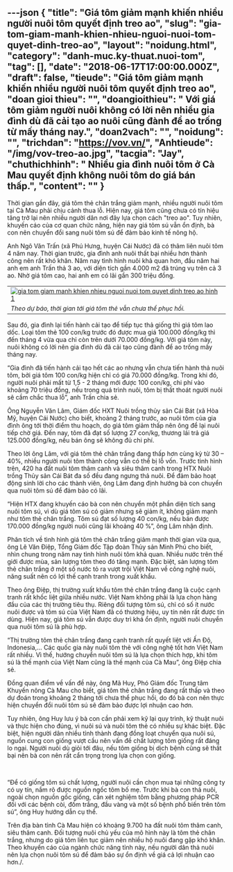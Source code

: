 ---json
{
    "title": "Giá tôm giảm mạnh khiến nhiều người nuôi tôm quyết định treo ao",
    "slug": "gia-tom-giam-manh-khien-nhieu-nguoi-nuoi-tom-quyet-dinh-treo-ao",
    "layout": "noidung.html",
    "category": "danh-muc.ky-thuat.nuoi-tom",
    "tag": [],
    "date": "2018-06-17T17:00:00.000Z",
    "draft": false,
    "tieude": "Giá tôm giảm mạnh khiến nhiều người nuôi tôm quyết định treo ao",
    "doan gioi thieu": "",
    "doangioithieu": " Với giá tôm giảm người nuôi không có lời nên nhiều gia đình dù đã cải tạo ao nuôi cũng đành để ao trống từ mấy tháng nay.",
    "doan2vach": "",
    "noidung": "",
    "trichdan": "https://vov.vn/",
    "Anhtieude": "/img/vov-treo-ao.jpg",
    "tacgia": "Jay",
    "chuthichhinh": "  Nhiều gia đình nuôi tôm ở Cà Mau quyết định không nuôi tôm do giá bán thấp.",
    "__content__": ""
}
---
<p><span style="font-size:14px">Thời gian gần đ&acirc;y, gi&aacute; t&ocirc;m thẻ ch&acirc;n trắng giảm mạnh, nhiều người nu&ocirc;i t&ocirc;m tại C&agrave; Mau phải chịu cảnh thua lỗ. Hiện nay, gi&aacute; t&ocirc;m cũng chưa c&oacute; t&iacute;n hiệu tăng trở lại n&ecirc;n nhiều người d&acirc;n nơi đ&acirc;y lựa chọn c&aacute;ch &quot;treo ao&quot;. Tuy nhi&ecirc;n, khuyến c&aacute;o của cơ quan chức năng, hiện nay gi&aacute; t&ocirc;m s&uacute; vẫn ổn định, b&agrave; con n&ecirc;n chuyển đổi sang nu&ocirc;i t&ocirc;m s&uacute; để đảm bảo kinh tế n&ocirc;ng hộ.</span></p>

<p><span style="font-size:14px">Anh Ng&ocirc; Văn Trấn (x&atilde; Ph&uacute; Hưng, huyện C&aacute;i Nước) đ&atilde; c&oacute; th&acirc;m li&ecirc;n nu&ocirc;i t&ocirc;m 4 năm nay. Thời gian trước, gia đ&igrave;nh anh nu&ocirc;i thất bại nhiều hơn th&agrave;nh c&ocirc;ng&nbsp;n&ecirc;n rất kh&oacute; khăn. Năm nay t&igrave;nh h&igrave;nh nu&ocirc;i khả quan hơn, đầu năm hai anh em&nbsp;anh Trấn&nbsp;thả 3 ao, với diện t&iacute;ch gần 4.000 m2 đ&atilde; tr&uacute;ng vụ tr&ecirc;n cả 3 ao. Nhờ gi&aacute; t&ocirc;m cao, hai anh em c&oacute; l&atilde;i gần 300 triệu đồng.</span></p>

<table>
	<tbody>
		<tr>
			<td><span style="font-size:14px"><a href="https://images.vov.vn/cr_w600/uploaded/ed7pinll54crb7fgmumzw/2018_06_15/vov_tom2_pimb.jpg" title="Theo dự báo, thời gian tới giá tôm thẻ vẫn chưa thể phục hồi."><img alt="gia tom giam manh khien nhieu nguoi nuoi tom quyet dinh treo ao hinh 1" src="https://images.vov.vn/cr_w490/uploaded/ed7pinll54crb7fgmumzw/2018_06_15/vov_tom2_pimb.jpg" title="giá tôm giảm mạnh khiến nhiều người nuôi tôm quyết định treo ao hình 1" /></a></span></td>
		</tr>
		<tr>
			<td><span style="font-size:14px"><em>Theo dự b&aacute;o, thời gian tới gi&aacute; t&ocirc;m thẻ vẫn chưa thể phục hồi.</em></span></td>
		</tr>
	</tbody>
</table>

<p><span style="font-size:14px">Sau đ&oacute;, gia đ&igrave;nh lại tiến h&agrave;nh cải tạo để tiếp tục thả giống th&igrave; gi&aacute; t&ocirc;m lao dốc. Loại t&ocirc;m thẻ 100 con/kg trước đ&oacute; được mua gi&aacute; 100.000 đồng/kg th&igrave; đến th&aacute;ng 4 vừa qua chỉ c&ograve;n tr&ecirc;n dưới 70.000 đồng/kg. Với gi&aacute; t&ocirc;m n&agrave;y, nu&ocirc;i kh&ocirc;ng c&oacute; lời n&ecirc;n gia đ&igrave;nh d&ugrave; đ&atilde; cải tạo cũng đ&agrave;nh để ao trống mấy th&aacute;ng nay.</span></p>

<p><span style="font-size:14px">&ldquo;Gia đ&igrave;nh đ&atilde; tiến h&agrave;nh cải tạo hết c&aacute;c ao nhưng vẫn chưa tiến h&agrave;nh thả nu&ocirc;i t&ocirc;m, bởi gi&aacute; t&ocirc;m 100 con/kg hiện chỉ c&oacute; gi&aacute; 70.000 đồng/kg. Trong khi đ&oacute;, người nu&ocirc;i phải mất từ 1,5 - 2 th&aacute;ng mới được 100 con/kg, chi ph&iacute; v&agrave;o khoảng 70 triệu đồng, nếu trong qu&aacute; tr&igrave;nh nu&ocirc;i, t&ocirc;m bị thất tho&aacute;t người nu&ocirc;i sẽ cầm chắc thua lỗ&rdquo;, anh Trấn chia sẻ.</span></p>

<p><span style="font-size:14px">&Ocirc;ng Nguyễn Văn L&acirc;m, Gi&aacute;m đốc HXT Nu&ocirc;i trồng thủy sản C&aacute;i B&aacute;t (x&atilde; H&ograve;a Mỹ, huyện C&aacute;i Nước) cho biết, khoảng 2 th&aacute;ng trước, ao nu&ocirc;i t&ocirc;m của gia đ&igrave;nh &ocirc;ng tới thời điểm thu hoạch, do gi&aacute; t&ocirc;m giảm thấp n&ecirc;n &ocirc;ng để lại nu&ocirc;i tiếp chờ gi&aacute;. Đến nay, t&ocirc;m đ&atilde; đạt số lượng 27 con/kg, thương l&aacute;i trả gi&aacute; 125.000 đồng/kg, nếu b&aacute;n &ocirc;ng sẽ kh&ocirc;ng đủ chi ph&iacute;.</span></p>

<p><span style="font-size:14px">Theo lời &ocirc;ng L&acirc;m, với gi&aacute; t&ocirc;m thẻ ch&acirc;n trắng đang thấp hơn c&ugrave;ng kỳ từ 30 &ndash; 40%, nhiều người nu&ocirc;i t&ocirc;m th&agrave;nh c&ocirc;ng vẫn c&oacute; thể bị lỗ vốn. Trước t&igrave;nh h&igrave;nh tr&ecirc;n, 420 ha đất nu&ocirc;i t&ocirc;m th&acirc;m canh v&agrave; si&ecirc;u th&acirc;m canh trong HTX Nu&ocirc;i trồng Thủy sản C&aacute;i B&aacute;t đa số đều đang ngưng thả nu&ocirc;i. Để đảm bảo hoạt động sinh lời cho c&aacute;c th&agrave;nh vi&ecirc;n, &ocirc;ng L&acirc;m đang định hướng b&agrave; con chuyển qua nu&ocirc;i t&ocirc;m s&uacute; để đảm bảo c&oacute; l&atilde;i.</span></p>

<p><span style="font-size:14px">&ldquo;Hiện HTX đang khuyến c&aacute;o b&agrave; con n&ecirc;n chuyển một phần diện t&iacute;ch sang nu&ocirc;i t&ocirc;m s&uacute;, v&igrave; d&ugrave; gi&aacute; t&ocirc;m s&uacute; c&oacute; giảm nhưng sẽ giảm &iacute;t, kh&ocirc;ng giảm mạnh như t&ocirc;m thẻ ch&acirc;n trắng. T&ocirc;m s&uacute; đạt số lượng 40 con/kg, nếu b&aacute;n được 170.000 đồng/kg người nu&ocirc;i cũng l&atilde;i khoảng 40 %&rdquo;, &ocirc;ng L&acirc;m nhận định.</span></p>

<p><span style="font-size:14px">Ph&acirc;n t&iacute;ch về t&igrave;nh h&igrave;nh gi&aacute; t&ocirc;m thẻ ch&acirc;n trắng giảm mạnh thời gian vừa qua, &ocirc;ng L&ecirc; Văn Điệp, Tổng Gi&aacute;m đốc Tập đo&agrave;n Thủy sản Minh Ph&uacute; cho biết, nh&igrave;n chung trong năm nay t&igrave;nh h&igrave;nh nu&ocirc;i t&ocirc;m khả quan. Nhiều nước tr&ecirc;n thế giới được m&ugrave;a, sản lượng t&ocirc;m theo đ&oacute; tăng mạnh. Đặc biệt, sản lượng t&ocirc;m thẻ ch&acirc;n trắng ở một số nước tỏ ra vượt trội Việt Nam về c&ocirc;ng nghệ nu&ocirc;i, năng suất n&ecirc;n c&oacute; lợi thế cạnh tranh trong xuất khẩu.</span></p>

<p><span style="font-size:14px">Theo &ocirc;ng Điệp, thị trường xuất khẩu t&ocirc;m thẻ ch&acirc;n trắng đang l&agrave; cuộc cạnh tranh rất khốc liệt giữa nhiều nước. Việt Nam kh&ocirc;ng phải l&agrave; lựa chọn h&agrave;ng đầu của c&aacute;c thị trường ti&ecirc;u thụ. Ri&ecirc;ng đối tượng t&ocirc;m s&uacute;, chỉ c&oacute; số &iacute;t nước nu&ocirc;i được v&agrave; t&ocirc;m s&uacute; của Việt Nam đ&atilde; c&oacute; thương hiệu, uy t&iacute;n n&ecirc;n rất được tin d&ugrave;ng. Hiện nay, gi&aacute; t&ocirc;m s&uacute; vẫn được duy tr&igrave; kh&aacute; ổn định, người nu&ocirc;i chuyển qua nu&ocirc;i t&ocirc;m s&uacute; l&agrave; ph&ugrave; hợp.</span></p>

<p><span style="font-size:14px">&ldquo;Thị trường t&ocirc;m thẻ ch&acirc;n trắng đang cạnh tranh rất quyết liệt với Ấn Độ, Indonesia,... C&aacute;c quốc gia n&agrave;y nu&ocirc;i t&ocirc;m thẻ với c&ocirc;ng nghệ tốt hơn Việt Nam rất nhiều. V&igrave; thế, hướng chuyển nu&ocirc;i t&ocirc;m s&uacute; l&agrave; lựa chọn th&iacute;ch hợp, khi t&ocirc;m s&uacute; l&agrave; thế mạnh của Việt Nam cũng l&agrave; thế mạnh của C&agrave; Mau&rdquo;, &ocirc;ng Điệp chia sẻ.</span></p>

<p><span style="font-size:14px">Đồng quan điểm về vấn đề n&agrave;y, &ocirc;ng M&atilde; Huy, Ph&oacute; Gi&aacute;m đốc Trung t&acirc;m Khuyến n&ocirc;ng C&agrave; Mau cho biết, gi&aacute; t&ocirc;m thẻ ch&acirc;n trắng đang rất thấp v&agrave; theo dự đo&aacute;n trong khoảng 2 th&aacute;ng tới chưa thể phục hồi, do đ&oacute; b&agrave; con n&ecirc;n thực hiện chuyển đổi nu&ocirc;i t&ocirc;m s&uacute; sẽ đảm bảo được lợi nhuận cao hơn.</span></p>

<p><span style="font-size:14px">Tuy nhi&ecirc;n, &ocirc;ng Huy lưu &yacute; b&agrave; con cần phải xem kỹ lại quy tr&igrave;nh, kỹ thuật nu&ocirc;i v&agrave; thực hiện cho đ&uacute;ng, v&igrave; nu&ocirc;i s&uacute; v&agrave; nu&ocirc;i t&ocirc;m thẻ c&oacute; nhiều sự kh&aacute;c biệt. Đặc biệt, hiện người d&acirc;n nhiều tỉnh th&agrave;nh đang đồng loạt chuyển qua nu&ocirc;i s&uacute;, nguồn cung con giống vượt cầu n&ecirc;n vấn đề chất lượng t&ocirc;m giống rất đ&aacute;ng lo ngại. Người nu&ocirc;i d&ugrave; giỏi tới đ&acirc;u, nếu t&ocirc;m giống bị dịch bệnh cũng sẽ thất bại n&ecirc;n b&agrave; con n&ecirc;n rất cẩn trọng trong lựa chọn con giống.</span></p>

<p>&nbsp;</p>

<p><span style="font-size:14px">&ldquo;Để c&oacute; giống t&ocirc;m s&uacute; chất lượng, người nu&ocirc;i cần chọn mua tại những c&ocirc;ng ty c&oacute; uy t&iacute;n, nắm r&otilde; được nguồn ngốc t&ocirc;m bố mẹ. Trước khi b&agrave; con thả nu&ocirc;i, ngo&agrave;i chọn nguồn gốc giống, cần x&eacute;t nghiệm t&ocirc;m bằng phương ph&aacute;p PCR đối với c&aacute;c bệnh c&ograve;i, đốm trắng, đầu v&agrave;ng v&agrave; một số bệnh phổ biến tr&ecirc;n t&ocirc;m s&uacute;&rdquo;, &ocirc;ng Huy hướng dẫn cụ thể.</span></p>

<p><span style="font-size:14px">Tr&ecirc;n địa b&agrave;n tỉnh C&agrave; Mau hiện c&oacute; khoảng 9.700 ha đất nu&ocirc;i t&ocirc;m th&acirc;m canh, si&ecirc;u th&acirc;m canh. Đối tượng nu&ocirc;i chủ yếu của m&ocirc; h&igrave;nh n&agrave;y l&agrave; t&ocirc;m thẻ ch&acirc;n trắng, nhưng do gi&aacute; t&ocirc;m li&ecirc;n tục giảm n&ecirc;n nhiều hộ nu&ocirc;i đang gặp kh&oacute; khăn. Theo khuyến c&aacute;o của ng&agrave;nh chức năng tỉnh n&agrave;y, nếu người d&acirc;n thả nu&ocirc;i n&ecirc;n lựa chọn nu&ocirc;i t&ocirc;m s&uacute; để đảm bảo sự ổn định về gi&aacute; cả lợi nhuận cao hơn./.</span></p>
